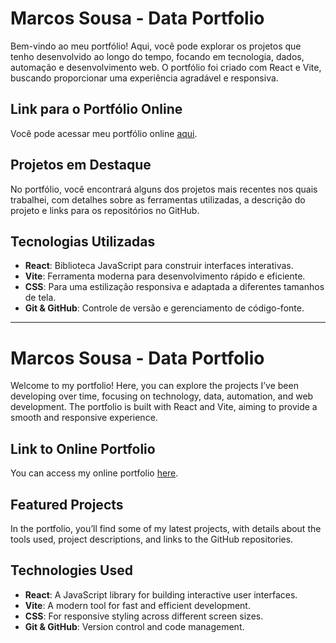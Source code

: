 # Marcos Sousa - Data Portfolio

Bem-vindo ao meu portfólio! Aqui, você pode explorar os projetos que tenho desenvolvido ao longo do tempo, focando em tecnologia, dados, automação e desenvolvimento web. O portfólio foi criado com React e Vite, buscando proporcionar uma experiência agradável e responsiva.

## Link para o Portfólio Online

Você pode acessar meu portfólio online [aqui](https://marcossousa-dataportfolio.vercel.app/).

## Projetos em Destaque

No portfólio, você encontrará alguns dos projetos mais recentes nos quais trabalhei, com detalhes sobre as ferramentas utilizadas, a descrição do projeto e links para os repositórios no GitHub.

## Tecnologias Utilizadas

- **React**: Biblioteca JavaScript para construir interfaces interativas.
- **Vite**: Ferramenta moderna para desenvolvimento rápido e eficiente.
- **CSS**: Para uma estilização responsiva e adaptada a diferentes tamanhos de tela.
- **Git & GitHub**: Controle de versão e gerenciamento de código-fonte.

---

# Marcos Sousa - Data Portfolio

Welcome to my portfolio! Here, you can explore the projects I’ve been developing over time, focusing on technology, data, automation, and web development. The portfolio is built with React and Vite, aiming to provide a smooth and responsive experience.

## Link to Online Portfolio

You can access my online portfolio [here](https://marcossousa-dataportfolio.vercel.app/).

## Featured Projects

In the portfolio, you’ll find some of my latest projects, with details about the tools used, project descriptions, and links to the GitHub repositories.

## Technologies Used

- **React**: A JavaScript library for building interactive user interfaces.
- **Vite**: A modern tool for fast and efficient development.
- **CSS**: For responsive styling across different screen sizes.
- **Git & GitHub**: Version control and code management.
